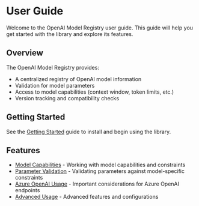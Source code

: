 # User Guide

Welcome to the OpenAI Model Registry user guide. This guide will help you get started with the library and explore its features.

## Overview

The OpenAI Model Registry provides:

- A centralized registry of OpenAI model information
- Validation for model parameters
- Access to model capabilities (context window, token limits, etc.)
- Version tracking and compatibility checks

## Getting Started

See the [Getting Started](getting-started.md) guide to install and begin using the library.

## Features

- [Model Capabilities](model-capabilities.md) - Working with model capabilities and constraints
- [Parameter Validation](parameter-validation.md) - Validating parameters against model-specific constraints
- [Azure OpenAI Usage](azure-openai.md) - Important considerations for Azure OpenAI endpoints
- [Advanced Usage](advanced-usage.md) - Advanced features and configurations

